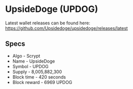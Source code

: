 # UpsideDoge (UPDOG)
Latest wallet releases can be found here: https://github.com/Upsidedoge/upsidedoge/releases/latest

## Specs
* Algo - Scrypt
* Name - UpsideDoge
* Symbol - UPDOG
* Supply - 8,005,882,300
* Block time - 420 seconds
* Block reward - 6969 UPDOG
